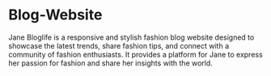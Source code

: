 # Blog-Website
Jane Bloglife is a responsive and stylish fashion blog website designed to showcase the latest trends, share fashion tips, and connect with a community of fashion enthusiasts. It provides a platform for Jane to express her passion for fashion and share her insights with the world.
